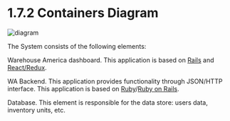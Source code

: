 # 1.7.2 Containers Diagram

![diagram](https://www.plantuml.com/plantuml/svg/0/XLJBRjim4BphAxO-sMXYNNhgAOvjD2diMFK3GKx2IgGjjXGfa9GCeUY_TobPVgQDBuBtCRipEzA3TMXScSlWar2fB1c7pBd2VWr3W_lXJhYiJ4hBJQgLuyeDKvs7o8n0LScoACFnb_j8edAR-IoKwBXr58h7L8r2SJCiF7Om6xqjDkluzNdz5C-ctwOla_uW229kh5RzFHgUQHeIOywDI37s0--WzzebODGcO4E97cNy4_GMJXM5DWvbRz21Ec4uxcZZ3cpT1OuWfyWqBwIkEQVsuBXwt-6X24PDbHME-xvbcTIW5InHI0kVOSanTSEVji7CEDZQEfx3LXlmMu15oQs7NZM9-56NYg6f-qKHjxKNNAE62RJ5lG7y3e1-fxL44ISaLL6yr_M8wI-ksCsQFX0PNGd6BTnqRKkLEg4LIk5gg0J2zzNY9NnQhwCLBNupdw7D4es6lRV2f4j-fDL8IhstuEzZ8KT5jm2XAf9QcnfA9Poz7Zv9-YoXrWawJD0svuYqTJl3xO-P_xUYPg9uXNC7HvDPGCN0PgB8gS9Nqg5ozFHfsfyWM7BvJqjUSH-JWTm1iILWuVauUNDWu06lxNW5DFzlyzd56_Oa8ck7xWrviX6p5NX4PwmugPngms2nd9yGpiQTEuXUXkEEU9aw-0LeRMw8vqara9ZmrbGNHZb3EMVN0LNaBzOeVTiQF91j_RVYBm00)

The System consists of the following elements:


Warehouse America dashboard. This application is based on [Rails](https://github.com/ruby/erb) and [React/Redux](https://github.com/reduxjs/react-redux).

WA Backend. This application provides functionality through JSON/HTTP interface. This application is based on [Ruby](https://www.ruby-lang.org/en/documentation/)/[Ruby on Rails](https://github.com/rails/rails).

Database. This element is responsible for the data store: users data, inventory units, etc.